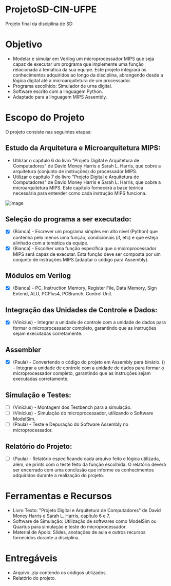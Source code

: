 # ProjetoSD-CIN-UFPE
Projeto final da disciplina de SD

# Objetivo
- Modelar e simular em Verilog um microprocessador MIPS que seja capaz de executar um programa que implemente uma função relacionada à temática da sua equipe. Este projeto integrará os conhecimentos adquiridos ao longo da disciplina, abrangendo desde a lógica digital até a microarquitetura de um processador.
- Programa escolhido: Simulador de urna digital.
- Software escrito com a linguagem Python.
- Adaptado para a linguagem MIPS Assembly.

# Escopo do Projeto
O projeto consiste nas seguintes etapas:

## Estudo da Arquitetura e Microarquitetura MIPS:
- Utilizar o capítulo 6 do livro "Projeto Digital e Arquitetura de Computadores" de David Money Harris e Sarah L. Harris, que cobre a arquitetura (conjunto de instruções) do processador MIPS.
- Utilizar o capítulo 7 do livro "Projeto Digital e Arquitetura de Computadores" de David Money Harris e Sarah L. Harris, que cobre a microarquitetura MIPS. Este capítulo fornecerá a base teórica necessária para entender como cada instrução MIPS funciona.

![image](https://github.com/user-attachments/assets/cc94d693-6a4a-40ad-ad42-a8e778f3cd04)

## Seleção do programa a ser executado:
- [x] (Bianca) - Escrever um programa simples em alto nível (Python) que contenha pelo menos uma função, condicionais (if, etc) e que esteja alinhado com a temática da equipe.
- [x] (Bianca) - Escolher uma função específica que o microprocessador MIPS será capaz de executar. Esta função deve ser composta por um conjunto de instruções MIPS (adaptar o código para Assembly).

## Módulos em Verilog
- [x] (Bianca) - PC, Instruction Memory, Register File, Data Memory, Sign Extend, ALU, PCPlus4, PCBranch, Control Unit.

## Integração das Unidades de Controle e Dados:
- [x] (Vinícius) - Integrar a unidade de controle com a unidade de dados para formar o microprocessador completo, garantindo que as instruções sejam executadas corretamente.

## Assembler
- [x] (Paula) - Convertendo o código do projeto em Assembly para binário.
    () - Integrar a unidade de controle com a unidade de dados para formar o microprocessador completo, garantindo que as instruções sejam executadas corretamente.


## Simulação e Testes:
- [ ] (Vinícius) - Montagem dos Testbench para a simulação.
- [ ] (Vinícius) - Simulação do microprocessador, utilizando o Software ModelSim.
- [ ] (Paula) - Teste e Depuração do Software Assembly no microprocessador.

## Relatório do Projeto:
- [ ] (Paula) - Relatório especificando cada arquivo feito e lógica utilizada, além, de prints com o teste feito da função escolhida. O relatório deverá ser encerrado com uma conclusão que informe os conhecimentos adquiridos durante a realização do projeto.

# Ferramentas e Recursos
  * Livro Texto: "Projeto Digital e Arquitetura de Computadores" de David Money Harris e Sarah L. Harris, capítulo 6 e 7.
  * Software de Simulação: Utilização de softwares como ModelSim ou Quartus para simulação e teste do microprocessador.
  * Material de Apoio: Slides, anotações de aula e outros recursos fornecidos durante a disciplina.

# Entregáveis
- Arquivo .zip contendo os códigos utilizados.
- Relatório do projeto.
